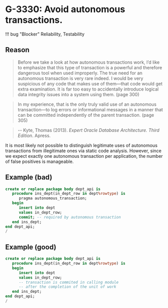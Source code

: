 # G-3330: Avoid autonomous transactions.

!!! bug "Blocker"
    Reliability, Testability

## Reason

>Before we take a look at how autonomous transactions work, I’d like to emphasize that this type of transaction is
a powerful and therefore dangerous tool when used improperly. The true need for an autonomous transaction is very
rare indeed. I would be very suspicious of any code that makes use of them—that code would get extra examination.
It is far too easy to accidentally introduce logical data integrity issues into a system using them. (page 300)

>In my experience, that is the only truly valid use of an autonomous transaction—to log errors or informational
messages in a manner that can be committed independently of the parent transaction. (page 305)

>-- Kyte, Thomas (2013). _Expert Oracle Database Architecture. Third Edition_. Apress.

It is most likely not possible to distinguish legitimate uses of autonomous transactions from illegitimate ones via static code analysis. However, since we expect exactly one autonomous transaction per application, the number of false positives is manageable.


## Example (bad)

``` sql hl_lines="3 7"
create or replace package body dept_api is
   procedure ins_dept(in_dept_row in dept%rowtype) is
      pragma autonomous_transaction;
   begin
      insert into dept
      values in_dept_row;
      commit; -- required by autonomous transaction
   end ins_dept;
end dept_api;
/
```

## Example (good)

``` sql hl_lines="6 7"
create or replace package body dept_api is
   procedure ins_dept(in_dept_row in dept%rowtype) is
   begin
      insert into dept
      values in_dept_row;
      -- transaction is commited in calling module
      -- after the completion of the unit of work
   end ins_dept;
end dept_api;
/
```